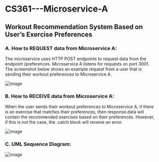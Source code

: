 # CS361---Microservice-A
## Workout Recommendation System Based on User’s Exercise Preferences
### A. How to REQUEST data from Microservice A:
The microservice uses HTTP POST endpoints to request data from the endpoint /preferences. Microservice A listens for requests on port 3001. The screenshot below shows an example request from a user that is sending their workout preferences to Microservice A. 

![image](https://github.com/user-attachments/assets/599a991b-8c5c-40e9-ae19-a21e0ceab6d4)

### B. How to RECEIVE data from Microservice A:

When the user sends their workout preferences to Microservice A, if there is an exercise that matches their preferences, then response.data will contain the recommended exercises based on their preferences. However, if this is not the case, the .catch block will receive an error. 

![image](https://github.com/user-attachments/assets/5ef9b043-5f6e-433e-9897-816e76095a53)

### C. UML Sequence Diagram:

![image](https://github.com/user-attachments/assets/0925256d-665f-42ea-8ec0-124b95379105)
